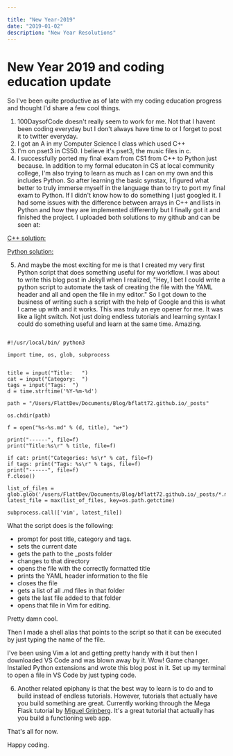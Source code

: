 ```yaml
---

title: "New Year-2019"
date: "2019-01-02"
description: "New Year Resolutions"
---
```


# New Year 2019 and coding education update

So I've been quite productive as of late with my coding education progress and thought I'd share a few cool things. 

1. 100DaysofCode doesn't really seem to work for me. Not that I havent been coding everyday but I don't always have time to or I forget to post it to twitter everyday. 
2. I got an A in my Computer Science I class which used C++
3. I'm on pset3 in CS50. I believe it's pset3, the music files in c. 
4. I successfully ported my final exam from CS1 from C++ to Python just because. In addition to my formal educaton in CS at local community college, I'm also trying to learn as much as I can on my own and this includes Python. So after learning the basic synstax, I figured what better to truly immerse myself in the language than to try to port my final exam to Python. If I didn't know how to do something I just googled it. I had some issues with the difference between arrays in C++ and lists in Python and how they are implemented differently but I finally got it and finished the project. I uploaded both solutions to my github and can be seen at: 

[C++ solution:](https://github.com/bflatt72/projects/blob/master/CISP1010/FinalExam.cpp)

[Python solution:](https://github.com/bflatt72/projects/blob/master/CISP1010/LoanSched.py)

5. And maybe the most exciting for me is that I created my very first Python script that does something useful for my workflow. I was about to write this blog post in Jekyll when I realized, "Hey, I bet I could write a python script to automate the task of creating the file with the YAML header and all and open the file in my editor." So I got down to the business of writing such a script with the help of Google and this is what I came up with and it works. This was truly an eye opener for me. It was like a light switch. Not just doing endless tutorials and learning syntax I could do something useful and learn at the same time. Amazing. 

```

#!/usr/local/bin/ python3

import time, os, glob, subprocess


title = input("Title:   ")
cat = input("Category:  ")
tags = input("Tags:  ")
d = time.strftime('%Y-%m-%d')

path = "/Users/FlattDev/Documents/Blog/bflatt72.github.io/_posts"

os.chdir(path)

f = open("%s-%s.md" % (d, title), "w+")

print("------", file=f)
print("Title:%s\r" % title, file=f)

if cat: print("Categories: %s\r" % cat, file=f)
if tags: print("Tags: %s\r" % tags, file=f)
print("------", file=f)
f.close()

list_of_files = glob.glob('/users/FlattDev/Documents/Blog/bflatt72.github.io/_posts/*.md')
latest_file = max(list_of_files, key=os.path.getctime)

subprocess.call(['vim', latest_file])

```

What the script does is the following: 

- prompt for post title, category and tags.
- sets the current date
- gets the path to the _posts folder
- changes to that directory
- opens the file with the correctly formatted title
- prints the YAML header information to the file
- closes the file
- gets a list of all .md files in that folder
- gets the last file added to that folder
- opens that file in Vim for editing. 

Pretty damn cool. 

Then I made a shell alias that points to the script so that it can be executed by just typing the name of the file. 

I've been using Vim a lot and getting pretty handy with it but then I downloaded VS Code and was blown away by it. Wow! Game changer. Installed Python extensions and wrote this blog post in it. Set up my terminal to open a file in VS Code by just typing code. 

6. Another related epiphany is that the best way to learn is to do and to build instead of endless tutorials. However, tutorials that actually have you build something are great. Currently working through the Mega Flask tutorial by [Miguel Grinberg](blog.miguelgrinberg.com). It's a great tutorial that actually has you build a functioning web app. 

That's all for now. 

Happy coding. 
